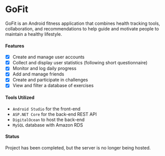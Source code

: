 # GoFit

GoFit is an Android fitness application that combines health tracking tools, collaboration, and recommendations to help guide and motivate people to maintain a healthy lifestyle.

#### Features
- [x] Create and manage user accounts
- [x] Collect and display user statistics (following short questionnaire)
- [x] Monitor and log daily progress
- [x] Add and manage friends
- [x] Create and participate in challenges
- [x] View and filter a database of exercises

#### Tools Utilized
- `Android Studio` for the front-end
- `ASP.NET Core` for the back-end REST API
- `DigitalOcean` to host the back-end
- `MySQL` database with Amazon RDS

#### Status

Project has been completed, but the server is no longer being hosted.

